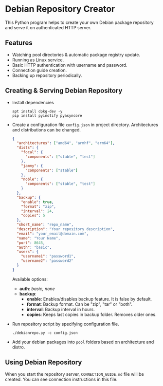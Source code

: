 # Debian Repository Creator

This Python program helps to create your own Debian package repository and serve it on authenticated HTTP server.

## Features

* Watching pool directories & automatic package registry update.
* Running as Linux service.
* Basic HTTP authentication with username and password.
* Connection guide creation.
* Backing up repository periodically.

## Creating & Serving Debian Repository

* Install dependencies

    ```shell
    apt install dpkg-dev -y
    pip install pyinotify pyasyncore
    ```

* Create a configuration file `config.json` in project directory. Architectures and distributions can be changed.

    ```json
    {
      "architectures": ["amd64", "armhf", "arm64"],
      "dists": {
        "focal": {
          "components": ["stable", "test"]
        },
        "jammy": {
          "components": ["stable"]
        },
        "noble": {
          "components": ["stable", "test"]
        }
      },
      "backup": {
        "enable": true,
        "format": "zip",
        "interval": 24,
        "copies": 5 
      },
      "short_name": "repo_name",
      "description": "Your repository description",
      "email": "your_email@domain.com",
      "name": "Your Name",
      "port": 8645,
      "auth": "basic",
      "users": {
        "username1": "password1",
        "username2": "password2"
      }
    }
    ```

    Available options:
    * **auth**: *basic, none*
    * **backup**:
      * **enable**: Enables/disables backup feature. It is false by default.
      * **format**: Backup format. Can be "zip", "tar" or "both".
      * **interval**: Backup interval in hours.
      * **copies**: Keeps last <copies> copies in backup folder. Removes older ones.

* Run repository script by specifying configuration file.

    ```shell
    ./debianrepo.py -c config.json
    ```

* Add your debian packages into `pool` folders based on architecture and distro.

## Using Debian Repository

When you start the repository server, `CONNECTION_GUIDE.md` file will be created. You can see connection instructions in this file.
